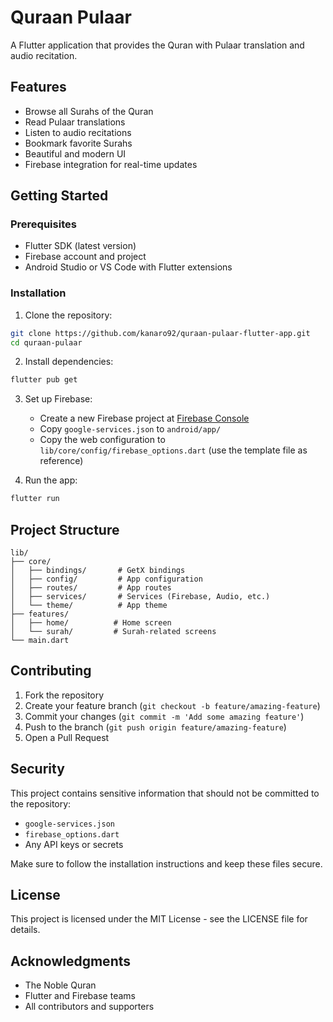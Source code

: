 # Quraan Pulaar

A Flutter application that provides the Quran with Pulaar translation and audio recitation.

## Features

- Browse all Surahs of the Quran
- Read Pulaar translations
- Listen to audio recitations
- Bookmark favorite Surahs
- Beautiful and modern UI
- Firebase integration for real-time updates

## Getting Started

### Prerequisites

- Flutter SDK (latest version)
- Firebase account and project
- Android Studio or VS Code with Flutter extensions

### Installation

1. Clone the repository:
```bash
git clone https://github.com/kanaro92/quraan-pulaar-flutter-app.git
cd quraan-pulaar
```

2. Install dependencies:
```bash
flutter pub get
```

3. Set up Firebase:
   - Create a new Firebase project at [Firebase Console](https://console.firebase.google.com/)
   - Copy `google-services.json` to `android/app/`
   - Copy the web configuration to `lib/core/config/firebase_options.dart` (use the template file as reference)

4. Run the app:
```bash
flutter run
```

## Project Structure

```
lib/
├── core/
│   ├── bindings/       # GetX bindings
│   ├── config/         # App configuration
│   ├── routes/         # App routes
│   ├── services/       # Services (Firebase, Audio, etc.)
│   └── theme/          # App theme
├── features/
│   ├── home/          # Home screen
│   └── surah/         # Surah-related screens
└── main.dart
```

## Contributing

1. Fork the repository
2. Create your feature branch (`git checkout -b feature/amazing-feature`)
3. Commit your changes (`git commit -m 'Add some amazing feature'`)
4. Push to the branch (`git push origin feature/amazing-feature`)
5. Open a Pull Request

## Security

This project contains sensitive information that should not be committed to the repository:

- `google-services.json`
- `firebase_options.dart`
- Any API keys or secrets

Make sure to follow the installation instructions and keep these files secure.

## License

This project is licensed under the MIT License - see the LICENSE file for details.

## Acknowledgments

- The Noble Quran
- Flutter and Firebase teams
- All contributors and supporters
